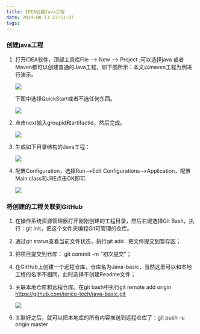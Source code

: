 ```yaml
---
title: IDEA创建Java工程
date: 2019-08-11 23:51:07
tags:
---
```


### 创建java工程

1. 打开IDEA软件，顶部工具栏File --> New --> Project ;可以选择java 或者 Maven都可以创建普通的Java工程，如下图所示：本文以maven工程为例进行演示。

   ![](D:\Developer\Doc\images\idea-java-1.png)

   下图中选择QuickStart或者不选任何东西。

   ![](D:\Developer\Doc\images\idea-java-2.png)

2. 点击next输入groupid和artifactid，然后完成。

   ![](D:\Developer\Doc\images\idea-java-3.png)

3. 生成如下目录结构的Java工程：

   ![](D:\Developer\Doc\images\idea-java-4.png)

4. 配置Configuration，选择Run-->Edit Configurations-->Application，配置Main class和JRE点击OK即可.

   ![](D:\Developer\Doc\images\idea-java-5.png)

### 将创建的工程关联到GitHub

1. 在操作系统资源管理器打开刚刚创建的工程目录，然后右键选择Git Bash，执行：git init，把这个文件夹编程Git可管理的仓库。

2. 通过git status查看当前文件状态，执行git add . 把文件提交到暂存区；

3. 把项目提交到仓库： git commit -m "初次提交"；

4. 在GitHub上创建一个远程仓库，仓库名为Java-basic，当然这里可以和本地工程的名字不相同，此时选择不创建Readme文件；

5. 关联本地仓库和远程仓库。在git bash中执行git remote add origin https://github.com/jerico-tech/java-basic.git

   ![](D:\Developer\Doc\images\idea-java-6.png)

6. 关联好之后，就可以把本地库的所有内容推送到远程仓库了：git push -u origin master